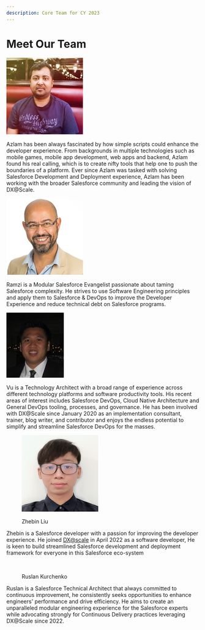 ```yaml
---
description: Core Team for CY 2023
---
```


# Meet Our Team

![Azlam Abdulsalam ](../.gitbook/assets/azlam-abdulsalam.jpg)

Azlam has been always fascinated by how simple scripts could enhance the developer experience. From backgrounds in multiple technologies such as mobile games, mobile app development, web apps and backend, Azlam found his real calling, which is to create nifty tools that help one to push the boundaries of a platform. Ever since Azlam was tasked with solving Salesforce Development and Deployment experience, Azlam has been working with the broader Salesforce community and leading the vision of DX@Scale.

![Ramzi Akremi ](<../.gitbook/assets/ramzi.akremi (1).jpg>)

Ramzi is a Modular Salesforce Evangelist passionate about taming Salesforce complexity.  He strives to use Software Engineering principles and apply them to Salesforce & DevOps to improve the Developer Experience and reduce technical debt on Salesforce programs.

![Vu Ha ](../.gitbook/assets/vu.ha.jpg)

Vu is a Technology Architect with a broad range of experience across different technology platforms and software productivity tools. His recent areas of interest includes Salesforce DevOps, Cloud Native Architecture and General DevOps tooling, processes, and governance. He has been involved with DX@Scale since January 2020 as an implementation consultant, trainer, blog writer, and contributor and enjoys the endless potential to simplify and streamline Salesforce DevOps for the masses.

<figure><img src="../.gitbook/assets/image (3).png" alt=""><figcaption><p>Zhebin Liu</p></figcaption></figure>

Zhebin is a Salesforce developer with a passion for improving the developer experience. He joined [DX@scale](mailto:DX@scale) in April 2022 as a software developer, He is keen to build streamlined Salesforce development and deployment framework for everyone in this Salesforce eco-system

<figure><img src="../.gitbook/assets/ruslan-kurchenko.png" alt="" width="188"><figcaption><p>Ruslan Kurchenko</p></figcaption></figure>

Ruslan is a Salesforce Technical Architect that always committed to continuous improvement, he consistently seeks opportunities to enhance engineers' performance and drive efficiency. He aims to create an unparalleled modular engineering experience for the Salesforce experts while advocating strongly for Continuous Delivery practices leveraging DX@Scale since 2022.
